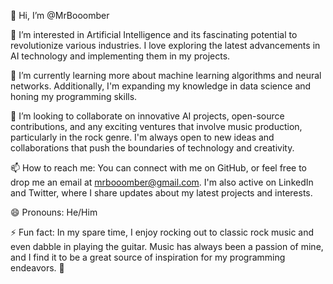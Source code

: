 👋 Hi, I’m @MrBooomber

👀 I’m interested in Artificial Intelligence and its fascinating potential to revolutionize various industries. I love exploring the latest advancements in AI technology and implementing them in my projects.

🌱 I’m currently learning more about machine learning algorithms and neural networks. Additionally, I'm expanding my knowledge in data science and honing my programming skills.

💞️ I’m looking to collaborate on innovative AI projects, open-source contributions, and any exciting ventures that involve music production, particularly in the rock genre. I'm always open to new ideas and collaborations that push the boundaries of technology and creativity.

📫 How to reach me: You can connect with me on GitHub, or feel free to drop me an email at mrbooomber@gmail.com. I'm also active on LinkedIn and Twitter, where I share updates about my latest projects and interests.

😄 Pronouns: He/Him

⚡ Fun fact: In my spare time, I enjoy rocking out to classic rock music and even dabble in playing the guitar. Music has always been a passion of mine, and I find it to be a great source of inspiration for my programming endeavors. 🎸
